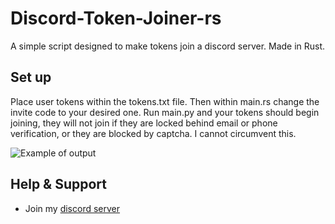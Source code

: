 # Discord-Token-Joiner-rs

A simple script designed to make tokens join a discord server. Made in Rust.

## Set up

Place user tokens within the tokens.txt file. Then within main.rs change the invite code to your desired one. Run main.py and your tokens should begin joining, they will not join if they are locked behind email or phone verification, or they are blocked by captcha. I cannot circumvent this.

![Example of output](https://cdn.discordapp.com/attachments/1007769724836397158/1007798288411533323/unknown.png)

## Help & Support

- Join my [discord server](https://discord.gg/qCJwVERPRV)
